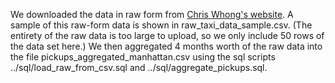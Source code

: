 We downloaded the data in raw form from [Chris Whong's website](chriswhong.com/open-data/foil_nyc_taxi/). A
sample of this raw-form data is shown in raw_taxi_data_sample.csv. (The entirety of the raw data is too large to
upload, so we only include 50 rows of the data set here.) We then aggregated 4 months worth of the raw data into the
file pickups_aggregated_manhattan.csv using the sql scripts ../sql/load_raw_from_csv.sql and
../sql/aggregate_pickups.sql.

